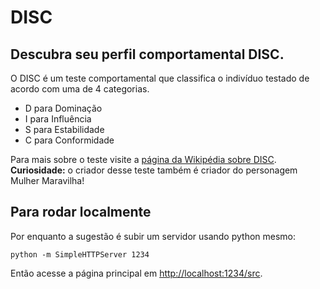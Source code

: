 # DISC

## Descubra seu perfil comportamental DISC.

O DISC é um teste comportamental que classifica o indivíduo testado de acordo com uma de 4 categorias. 

* D para Dominação
* I para Influência
* S para Estabilidade
* C para Conformidade

Para mais sobre o teste visite a [página da Wikipédia sobre DISC](https://pt.wikipedia.org/wiki/DISC_(psicologia)).
**Curiosidade:** o criador desse teste também é criador do personagem Mulher Maravilha!


## Para rodar localmente

Por enquanto a sugestão é subir um servidor usando python mesmo:

```shell
python -m SimpleHTTPServer 1234
```

Então acesse a página principal em [http://localhost:1234/src](http://localhost:1234/src).



